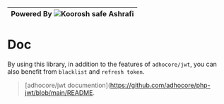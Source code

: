 | Powered By ![Koorosh safe Ashrafi](https://lh3.googleusercontent.com/a-/AOh14GgUXztH1o50UQLNASmrnjOyH76BgsLQKcdFqIWM8w=s96-c) |
| ----------------------------------------------------------------------------------------------------------------------------- |

# Doc

By using this library, in addition to the features of `adhocore/jwt`, you can also benefit from `blacklist` and `refresh token`.

> [adhocore/jwt documention](https://github.com/adhocore/php-jwt/blob/main/README.
